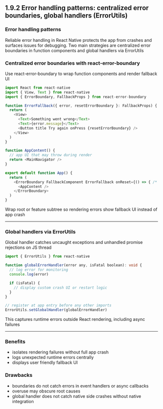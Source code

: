 ## 1.9.2 Error handling patterns: centralized error boundaries, global handlers (ErrorUtils)

### Error handling patterns

Reliable error handling in React Native protects the app from crashes and surfaces issues for debugging. Two main strategies are centralized error boundaries in function components and global handlers via ErrorUtils

### Centralized error boundaries with react-error-boundary
Use react-error-boundary to wrap function components and render fallback UI

```typescript
import React from react-native
import { View, Text } from react-native
import { ErrorBoundary, FallbackProps } from react-error-boundary

function ErrorFallback({ error, resetErrorBoundary }: FallbackProps) {
  return (
    <View>
      <Text>Something went wrong</Text>
      <Text>{error.message}</Text>
      <Button title Try again onPress {resetErrorBoundary} />
    </View>
  )
}

function AppContent() {
  // app UI that may throw during render
  return <MainNavigator />
}

export default function App() {
  return (
    <ErrorBoundary FallbackComponent ErrorFallback onReset={() => { /* reset state if needed */ }}>
      <AppContent />
    </ErrorBoundary>
  )
}
```

Wrap root or feature subtree so rendering errors show fallback UI instead of app crash

---

### Global handlers via ErrorUtils
Global handler catches uncaught exceptions and unhandled promise rejections on JS thread

```typescript
import { ErrorUtils } from react-native

function globalErrorHandler(error any, isFatal boolean): void {
  // log error for monitoring
  console.log(error)

  if (isFatal) {
    // display custom crash UI or restart logic
  }
}

// register at app entry before any other imports
ErrorUtils.setGlobalHandler(globalErrorHandler)
```

This captures runtime errors outside React rendering, including async failures

---

### Benefits
- isolates rendering failures without full app crash  
- logs unexpected runtime errors centrally  
- displays user friendly fallback UI  

### Drawbacks
- boundaries do not catch errors in event handlers or async callbacks  
- overuse may obscure root causes  
- global handler does not catch native side crashes without native integration  
